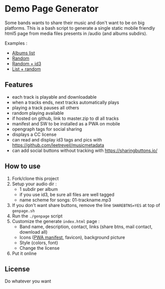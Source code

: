 # Demo Page Generator
Some bands wants to share their music and don't want to be on big platforms.
This is a bash script to generate a single static mobile friendly html5 page from media files presents in /audio (and albums subdirs).

Examples : 
* [Albums list](https://mulhouse.github.io/mutantpillow/)
* [Random](https://mulhouse.github.io/moncheri/random.html)
* [Random + id3](https://mulhouse.github.io/moncheri/randomid3.html)
* [List + random](https://mulhouse.github.io/moncheri/)

## Features
* each track is playable and downloadable
* when a tracks ends, next tracks automatically plays
* playing a track pauses all others
* random playing available
* if hosted on github, link to master.zip to dl all tracks
* manifest and SW to be installed as a PWA on mobile
* opengraph tags for social sharing
* displays a CC license
* can read and display id3 tags and pics with https://github.com/leetreveil/musicmetadata
* can add social buttons without tracking with https://sharingbuttons.io/

## How to use
1. Fork/clone this project
2. Setup your audio dir :
    * 1 subdir per album
    * if you use id3, be sure all files are well tagged
    * name scheme for songs: 01-trackname.mp3
3. If you don't want share buttons, remove the line `SHAREBTNS=YES` at top of `genpage.sh`
4. Run the `./genpage` script
5. Customize the generate `index.html` page :
    * Band name, description, contact, links (share btns, mail contact, download all)
    * Icons ([PWA manifest](https://app-manifest.firebaseapp.com/), favicon), background picture
    * Style (colors, font)
    * Change the license
6. Put it online

## License
Do whatever you want
